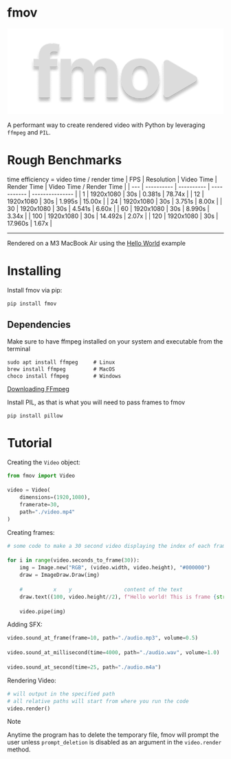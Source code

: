 # fmov

![fmov logo](https://github.com/dylandibeneditto/fmov/blob/main/logo.png?raw=true)

A performant way to create rendered video with Python by leveraging `ffmpeg` and `PIL`.

# Rough Benchmarks

time efficiency = video time / render time
| FPS | Resolution | Video Time | Render Time | Video Time / Render Time |
| --- | ---------- | ---------- | ----------- | --------------- |
| 1 | 1920x1080 | 30s | 0.381s | 78.74x |
| 12 | 1920x1080 | 30s | 1.995s | 15.00x |
| 24 | 1920x1080 | 30s | 3.751s | 8.00x |
| 30 | 1920x1080 | 30s | 4.541s | 6.60x |
| 60 | 1920x1080 | 30s | 8.990s | 3.34x |
| 100 | 1920x1080 | 30s | 14.492s | 2.07x |
| 120 | 1920x1080 | 30s | 17.960s | 1.67x |

---

Rendered on a M3 MacBook Air using the [Hello World]() example

# Installing

Install fmov via pip:

```
pip install fmov
```

## Dependencies

Make sure to have ffmpeg installed on your system and executable from the terminal

```
sudo apt install ffmpeg     # Linux
brew install ffmpeg         # MacOS
choco install ffmpeg        # Windows
```

[Downloading FFmpeg](https://ffmpeg.org/download.html)

Install PIL, as that is what you will need to pass frames to fmov

```
pip install pillow
```

# Tutorial

Creating the `Video` object:

```python
from fmov import Video

video = Video(
    dimensions=(1920,1080),
    framerate=30,
    path="./video.mp4"
)

```

Creating frames:

```python
# some code to make a 30 second video displaying the index of each frame

for i in range(video.seconds_to_frame(30)):
    img = Image.new("RGB", (video.width, video.height), "#000000")
    draw = ImageDraw.Draw(img)

    #          x    y                 content of the text                     color
    draw.text((100, video.height//2), f"Hello world! This is frame {str(i)}", fill="#ffffff")

    video.pipe(img)
```

Adding SFX:

```python
video.sound_at_frame(frame=10, path="./audio.mp3", volume=0.5)

video.sound_at_millisecond(time=4000, path="./audio.wav", volume=1.0)

video.sound_at_second(time=25, path="./audio.m4a")
```

Rendering Video:

```python
# will output in the specified path
# all relative paths will start from where you run the code
video.render()
```

> [!NOTE]
> Anytime the program has to delete the temporary file, fmov will prompt the user unless `prompt_deletion` is disabled as an argument in the `video.render` method.
